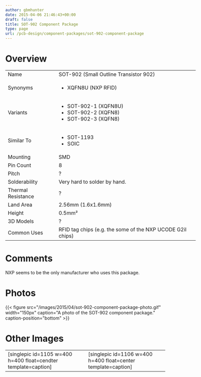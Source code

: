 ```yaml
---
author: gbmhunter
date: 2015-04-06 21:46:43+00:00
draft: false
title: SOT-902 Component Package
type: page
url: /pcb-design/component-packages/sot-902-component-package
---
```


# Overview


<table style="width: 600px;" >
<tbody >
<tr >

<td >Name
</td>

<td >SOT-902 (Small Outline Transistor 902)
</td>
</tr>
<tr >

<td >Synonyms
</td>

<td >



  * XQFN8U (NXP RFID)


</td>
</tr>
<tr >

<td >Variants
</td>

<td >



  * SOT-902-1 (XQFN8U)
  * SOT-902-2 (XQFN8)
  * SOT-902-3 (XQFN8)


</td>
</tr>
<tr >

<td >Similar To
</td>

<td >



  * SOT-1193
  * SOIC


</td>
</tr>
<tr >

<td >Mounting
</td>

<td >SMD
</td>
</tr>
<tr >

<td >Pin Count
</td>

<td >8
</td>
</tr>
<tr >

<td >Pitch
</td>

<td >?
</td>
</tr>
<tr >

<td >Solderability
</td>

<td >Very hard to solder by hand.
</td>
</tr>
<tr >

<td >Thermal Resistance
</td>

<td >?
</td>
</tr>
<tr >

<td >Land Area
</td>

<td >2.56mm (1.6x1.6mm)
</td>
</tr>
<tr >

<td >Height
</td>

<td >0.5mm²
</td>
</tr>
<tr >

<td >3D Models
</td>

<td >?
</td>
</tr>
<tr >

<td >Common Uses
</td>

<td >RFID tag chips (e.g. the some of the NXP UCODE G2il chips)
</td>
</tr>
</tbody>
</table>


# Comments




NXP seems to be the only manufacturer who uses this package.




# Photos


{{< figure src="/images/2015/04/sot-902-component-package-photo.gif" width="150px" caption="A photo of the SOT-902 component package." caption-position="bottom" >}}


# Other Images


<table >
<tbody >
<tr >

<td >[singlepic id=1105 w=400 h=400 float=cendter template=caption]
</td>

<td >[singlepic id=1106 w=400 h=400 float=center template=caption]
</td>
</tr>
</tbody>
</table>


##  
